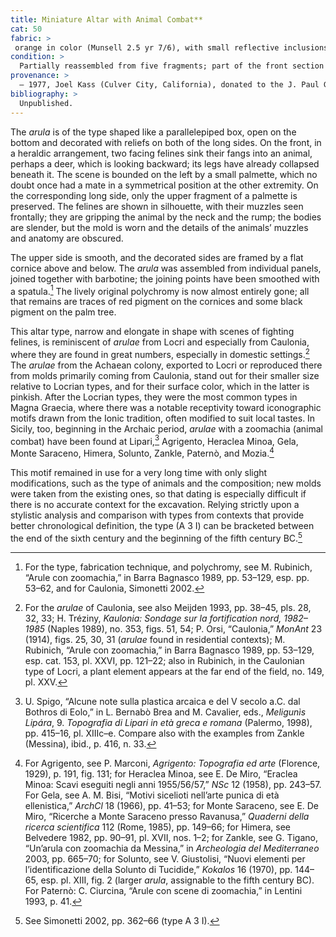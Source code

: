 ```yaml
---
title: Miniature Altar with Animal Combat**
cat: 50
fabric: >
 orange in color (Munsell 2.5 yr 7/6), with small reflective inclusions; the surface is covered by a thick whitish slip. Intermittent traces of red pigment on the cornices and on the front, and black pigment on the small palm tree.
condition: >
  Partially reassembled from five fragments; part of the front section is preserved, as well as part of the upper surface, one of the short sides, and a small fragment of the back section.
provenance: > 
  – 1977, Joel Kass (Culver City, California), donated to the J. Paul Getty Museum, 1971.
bibliography: >
  Unpublished.
---
```

The *arula* is of the type shaped like a parallelepiped box, open on the
bottom and decorated with reliefs on both of the long sides. On the
front, in a heraldic arrangement, two facing felines sink their fangs
into an animal, perhaps a deer, which is looking backward; its legs have
already collapsed beneath it. The scene is bounded on the left by a
small palmette, which no doubt once had a mate in a symmetrical position
at the other extremity. On the corresponding long side, only the upper
fragment of a palmette is preserved. The felines are shown in
silhouette, with their muzzles seen frontally; they are gripping the
animal by the neck and the rump; the bodies are slender, but the mold is
worn and the details of the animals’ muzzles and anatomy are obscured.

The upper side is smooth, and the decorated sides are framed by a flat
cornice above and below. The *arula* was assembled from individual
panels, joined together with barbotine; the joining points have been
smoothed with a spatula.[^1] The lively original polychromy is now
almost entirely gone; all that remains are traces of red pigment on the
cornices and some black pigment on the palm tree.

This altar type, narrow and elongate in shape with scenes of fighting
felines, is reminiscent of *arulae* from Locri and especially from
Caulonia, where they are found in great numbers, especially in domestic
settings.[^2] The *arulae* from the Achaean colony, exported to Locri or
reproduced there from molds primarily coming from Caulonia, stand out
for their smaller size relative to Locrian types, and for their surface
color, which in the latter is pinkish. After the Locrian types, they
were the most common types in Magna Graecia, where there was a notable
receptivity toward iconographic motifs drawn from the Ionic tradition,
often modified to suit local tastes. In Sicily, too, beginning in the
Archaic period, *arulae* with a zoomachia (animal combat) have been
found at Lipari,[^3] Agrigento, Heraclea Minoa, Gela, Monte Saraceno,
Himera, Solunto, Zankle, Paternò, and Mozia.[^4]

This motif remained in use for a very long time with only slight
modifications, such as the type of animals and the composition; new
molds were taken from the existing ones, so that dating is especially
difficult if there is no accurate context for the excavation. Relying
strictly upon a stylistic analysis and comparison with types from
contexts that provide better chronological definition, the type (A 3 I)
can be bracketed between the end of the sixth century and the beginning
of the fifth century <span
class="smcaps">BC.</span>[^5]

[^1]: For the type, fabrication technique, and polychromy, see M.
    Rubinich, “Arule con zoomachia,” in <span
    class="smcaps">Barra Bagnasco 1989</span>, pp.
    53–129, esp. pp. 53–62, and for Caulonia, <span
    class="smcaps">Simonetti</span> 2002.

[^2]: For the *arulae* of Caulonia, see also <span
    class="smcaps">Meijden</span> 1993, pp. 38–45,
    pls. 28, 32, 33; H. Tréziny, *Kaulonia: Sondage sur la fortification
    nord, 1982–1985* (Naples 1989), no. 353, figs. 51, 54; P. Orsi,
    “Caulonia,” *MonAnt* 23 (1914), figs. 25, 30, 31 (*arulae* found in
    residential contexts); M. Rubinich, “Arule con zoomachia,” in <span
    class="smcaps">Barra Bagnasco 1989</span>, pp.
    53–129, esp. cat. 153, pl. XXVI, pp. 121–22; also in Rubinich, in
    the Caulonian type of Locri, a plant element appears at the far end
    of the field, no. 149, pl. XXV.

[^3]: U. Spigo, “Alcune note sulla plastica arcaica e del V secolo a.C.
    dal Bothros di Eolo,” in L. Bernabò Brea and M. Cavalier, eds.,
    *Meligunìs Lipára*, 9. *Topografia di Lipari in età greca e romana*
    (Palermo, 1998), pp. 415–16, pl. XIIIc–e. Compare also with the
    examples from Zankle (Messina), ibid., p. 416, n. 33.

[^4]: For Agrigento, see P. Marconi, *Agrigento: Topografia ed arte*
    (Florence, 1929), p. 191, fig. 131; for Heraclea Minoa, see E. De
    Miro, “Eraclea Minoa: Scavi eseguiti negli anni 1955/56/57,” *NSc*
    12 (1958), pp. 243–57. For Gela, see A. M. Bisi, “Motivi sicelioti
    nell’arte punica di età ellenistica,” *ArchCl* 18 (1966), pp. 41–53;
    for Monte Saraceno, see E. De Miro, “Ricerche a Monte Saraceno
    presso Ravanusa,” *Quaderni della ricerca scientifica* 112 (Rome,
    1985), pp. 149–66; for Himera, see <span
    class="smcaps">Belvedere</span> 1982, pp. 90–91,
    pl. XVII, nos. 1–2; for Zankle, see G. Tigano, “Un’arula con
    zoomachia da Messina,” in *<span
    class="smcaps">Archeologia del
    Mediterraneo</span>* 2003, pp. 665–70; for Solunto, see V.
    Giustolisi, “Nuovi elementi per l’identificazione della Solunto di
    Tucidide,” *Kokalos* 16 (1970), pp. 144–65, esp. pl. XIII, fig. 2
    (larger *arula*, assignable to the fifth century <span
    class="smcaps">BC</span>). For Paternò: C.
    Ciurcina, “Arule con scene di zoomachia,” in <span
    class="smcaps">Lentini</span> 1993, p. 41.

[^5]: See <span class="smcaps">Simonetti</span> 2002,
    pp. 362–66 (type A 3 I).
